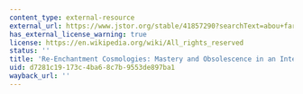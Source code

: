 ```yaml
---
content_type: external-resource
external_url: https://www.jstor.org/stable/41857290?searchText=abou+farman&searchUri=%2Faction%2FdoBasicSearch%3FQuery%3Dabou%2Bfarman%26so%3Drel&ab_segments=0%2Fbasic_search_gsv2%2Fcontrol&refreqid=fastly-default%3A2532f7c5db1f9b9130b77eda05596d3b&seq=1
has_external_license_warning: true
license: https://en.wikipedia.org/wiki/All_rights_reserved
status: ''
title: 'Re-Enchantment Cosmologies: Mastery and Obsolescence in an Intelligent Universe'
uid: d7281c19-173c-4ba6-8c7b-9553de897ba1
wayback_url: ''
---
```

